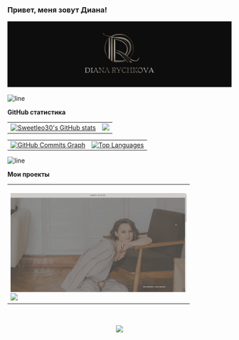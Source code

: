 ### Привет, меня зовут Диана!

![Header](https://github.com/Sweetleo30/sweetleo30/blob/main/assets/banner_dark.svg)

![line](https://capsule-render.vercel.app/api?type=rect&color=b7ad9c&height=1)

<b>GitHub статистика</b>

<table>
  <tr>
    <td>
      <a href="http://www.github.com/Sweetleo30"><img src="https://github-readme-stats.vercel.app/api?username=Sweetleo30&show_icons=true&count_private=true&title_color=b7ad9c&text_color=d6d2cf&icon_color=b7ad9c&bg_color=0e0d0d&hide_border=true" alt="Sweetleo30's GitHub stats" /></a>
    </td>
    <td>
    	<a href="http://www.github.com/Sweetleo30"><img src="https://github-readme-streak-stats.herokuapp.com/?user=Sweetleo30&stroke=d0cac3&background=0e0d0d&ring=b7ad9c&fire=b99d98&currStreakNum=b7ad9c&currStreakLabel=d6d2cf&sideNums=b7ad9c&sideLabels=d6d2cf&dates=d6d2cf&hide_border=true" /></a>
    </td>
  </tr>
</table>
<table>
	<tr>
  		<td>
    		<a href="http://www.github.com/Sweetleo30"><img width="690px" src="https://github-readme-activity-graph.cyclic.app/graph?username=Sweetleo30&bg_color=0e0d0d&color=d6d2cf&line=b7ad9c&point=b99d98&area_color=0e0d0d&area=true&hide_border=true&custom_title=GitHub%20Commits%20Graph" alt="GitHub Commits Graph" /></a>
    	</td>
		<td>
    		<a href="https://github.com/Sweetleo30"><img  src="https://github-readme-stats.vercel.app/api/top-langs/?username=Sweetleo30&langs_count=10&title_color=b7ad9c&text_color=d6d2cf&icon_color=b7ad9c&bg_color=0e0d0d&hide_border=true&locale=en&custom_title=Top%20%Languages" alt="Top Languages" /></a>
    	</td>
	</tr>
</table>

![line](https://capsule-render.vercel.app/api?type=rect&color=b7ad9c&height=1)

<b>Мои проекты</b>

<table background="./assets/banner_dark.svg">
  <tr>
    <td width="396px">
    <a href="https://github.com/Sweetleo30/lampa-design"><br />
        <img src="./assets/design-lampa.ru_gif.gif" alt="lampa-design" width="100%">
      </a>
      <a href="https://github.com/Sweetleo30/lampa-design">
        <img width="100%"src="https://github-readme-stats.vercel.app/api/pin/?username=Sweetleo30&repo=lampa-design&title_color=b7ad9c&text_color=d6d2cf&icon_color=b99d98&bg_color=0e0d0d&hide_border=true&locale=en" />
      </a>
    </td>
    <!-- <td>
    	<a href="https://github.com/Sweetleo30/lampa-design">
        <img width="100%"src="https://github-readme-stats.vercel.app/api/pin/?username=Sweetleo30&repo=lampa-design&title_color=b7ad9c&text_color=d6d2cf&icon_color=b99d98&bg_color=0e0d0d&hide_border=true&locale=en" />
      </a>
      <a href="https://github.com/Sweetleo30/lampa-design"><br />
        <img src="./assets/design-lampa.ru_gif.gif" alt="lampa-design" width="100%">
      </a>
    </td> -->
  </tr>
</table>
<br />
<br />
<div align="center">
    <img src="https://komarev.com/ghpvc/?username=Sweetleo30&&style=for-the-badge&color=0e0d0d"/>
</div>
<br />
<br />


